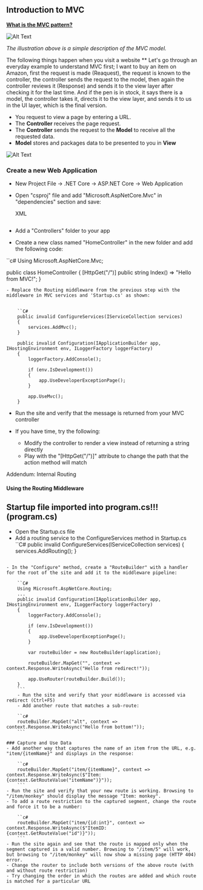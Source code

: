 ## Introduction to MVC

**[What is the MVC pattern?](https://docs.asp.net/en/latest/mvc/overview.html)**

![Alt Text](https://github.com/LadyNaggaga/ASP.NETCoreMVA/blob/master/Images/MVC.png)

*The illustration above is a simple description of the MVC model.*

The following things happen when you visit a website
    ** Let's go through an everyday example to understand MVC first; I want to buy an item on Amazon, first the request is made (Reaquest), the request is known to the controller, the controller sends the request to the model, then again the controller reviews it (Response) and sends it to the view layer after checking it for the last time. And if the pen is in stock, it says there is a model, the controller takes it, directs it to the view layer, and sends it to us in the UI layer, which is the final version.

- You request to view a page by entering a URL.
- The **Controller** receives the page request.
- The **Controller** sends the request to the **Model** to receive all the requested data.
- **Model** stores and packages data to be presented to you in **View**

![Alt Text](https://github.com/LadyNaggaga/ASP.NETCoreMVA/blob/master/Images/MVCPattern.png)

### Create a new Web Application
- New Project File -> .NET Core -> ASP.NET Core -> Web Application
- Open "csproj" file and add "Microsoft.AspNetCore.Mvc" in "dependencies" section and save:

    XML
    <Item Group>
      <PackageReference Include="Microsoft.AspNetCore.Mvc" Version="1.1.1" />
    </ItemGroup>
    ```
- Add a "Controllers" folder to your app
- Create a new class named "HomeController" in the new folder and add the following code:

``c#
Using Microsoft.AspNetCore.Mvc;

public class HomeController
{
    [HttpGet("/")]
    public string Index() => "Hello from MVC!";
}
```
- Replace the Routing middleware from the previous step with the middleware in MVC services and 'Startup.cs' as shown:


    ``C#
    public invalid ConfigureServices(IServiceCollection services)
    {
        services.AddMvc();
    }
  
    public invalid Configuration(IApplicationBuilder app, IHostingEnvironment env, ILoggerFactory loggerFactory)
    {
        loggerFactory.AddConsole();

        if (env.IsDevelopment())
        {
            app.UseDeveloperExceptionPage();
        }

        app.UseMvc();
    }
```
- Run the site and verify that the message is returned from your MVC controller
- If you have time, try the following:

    - Modify the controller to render a view instead of returning a string directly
    - Play with the "[HttpGet("/")]" attribute to change the path that the action method will match

Addendum: Internal Routing


#### Using the Routing Middleware
## Startup file imported into program.cs!!!(program.cs)
- Open the Startup.cs file
- Add a routing service to the ConfigureServices method in Startup.cs
``C#
          public invalid ConfigureServices(IServiceCollection services)
          {
              services.AddRouting();
          }
```

- In the "Configure" method, create a "RouteBuilder" with a handler for the root of the site and add it to the middleware pipeline:
  
    ``C#
    Using Microsoft.AspNetCore.Routing;
    ...
    public invalid Configuration(IApplicationBuilder app, IHostingEnvironment env, ILoggerFactory loggerFactory)
    {
        loggerFactory.AddConsole();

        if (env.IsDevelopment())
        {
            app.UseDeveloperExceptionPage();
        }

        var routeBuilder = new RouteBuilder(application);

        routeBuilder.MapGet("", context => context.Response.WriteAsync("Hello from redirect!"));

        app.UseRouter(routeBuilder.Build());
    }
    ```
    - Run the site and verify that your middleware is accessed via redirect (Ctrl+F5)
    - Add another route that matches a sub-route:

    ``c#
    routeBuilder.MapGet("alt", context => context.Response.WriteAsync("Hello from bottom!"));
    ```
  
### Capture and Use Data
- Add another way that captures the name of an item from the URL, e.g. "item/{itemName}" and displays in the response:
  
    ``c#
    routeBuilder.MapGet("item/{itemName}", context => context.Response.WriteAsync($"Item: {context.GetRouteValue("itemName")}"));
    ```
- Run the site and verify that your new route is working. Browsing to "/item/monkey" should display the message "Item: monkey".
- To add a route restriction to the captured segment, change the route and force it to be a number:
  
    ``c#
    routeBuilder.MapGet("item/{id:int}", context => context.Response.WriteAsync($"ItemID: {context.GetRouteValue("id")}"));
    ```
- Run the site again and see that the route is mapped only when the segment captured is a valid number. Browsing to "/item/5" will work, but browsing to "/item/monkey" will now show a missing page (HTTP 404) error.
- Change the router to include both versions of the above route (with and without route restriction)
- Try changing the order in which the routes are added and which route is matched for a particular URL
